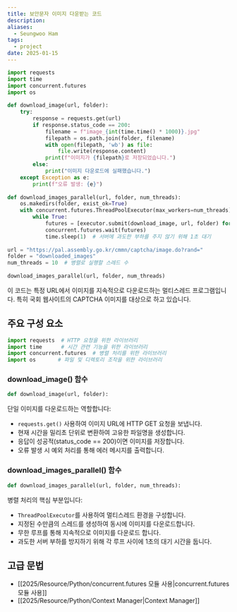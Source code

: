 ```yaml
---
title: 보안문자 이미지 다운받는 코드
description: 
aliases:
  - Seungwoo Ham
tags:
  - project
date: 2025-01-15
---
```

```python
import requests  
import time  
import concurrent.futures  
import os  
  
def download_image(url, folder):  
    try:  
        response = requests.get(url)  
        if response.status_code == 200:  
            filename = f"image_{int(time.time() * 1000)}.jpg"  
            filepath = os.path.join(folder, filename)  
            with open(filepath, 'wb') as file:  
                file.write(response.content)  
            print(f"이미지가 {filepath}로 저장되었습니다.")  
        else:  
            print("이미지 다운로드에 실패했습니다.")  
    except Exception as e:  
        print(f"오류 발생: {e}")  
  
def download_images_parallel(url, folder, num_threads):  
    os.makedirs(folder, exist_ok=True)  
    with concurrent.futures.ThreadPoolExecutor(max_workers=num_threads) as executor:  
        while True:  
            futures = [executor.submit(download_image, url, folder) for _ in range(num_threads)]  
            concurrent.futures.wait(futures)  
            time.sleep(1)  # 서버에 과도한 부하를 주지 않기 위해 1초 대기  
  
url = "https://pal.assembly.go.kr/cmmn/captcha/image.do?rand="  
folder = "downloaded_images"  
num_threads = 10  # 병렬로 실행할 스레드 수  
  
download_images_parallel(url, folder, num_threads)
```

이 코드는 특정 URL에서 이미지를 지속적으로 다운로드하는 멀티스레드 프로그램입니다. 특히 국회 웹사이트의 CAPTCHA 이미지를 대상으로 하고 있습니다.

## 주요 구성 요소

```python
import requests  # HTTP 요청을 위한 라이브러리
import time      # 시간 관련 기능을 위한 라이브러리
import concurrent.futures  # 병렬 처리를 위한 라이브러리
import os       # 파일 및 디렉토리 조작을 위한 라이브러리
```

### download_image() 함수

```python
def download_image(url, folder):
```

단일 이미지를 다운로드하는 역할합니다:
- `requests.get()` 사용하여 이미지 URL에 HTTP GET 요청을 보냅니다.
- 현재 시간을 밀리초 단위로 변환하여 고유한 파일명을 생성합니다.
- 응답이 성공적(status_code == 200)이면 이미지를 저장합니다.
- 오류 발생 시 예외 처리를 통해 에러 메시지를 출력합니다.

### download_images_parallel() 함수

```python
def download_images_parallel(url, folder, num_threads):
```

병렬 처리의 핵심 부분입니다:

- `ThreadPoolExecutor`를 사용하여 멀티스레드 환경을 구성합니다.
- 지정된 수만큼의 스레드를 생성하여 동시에 이미지를 다운로드합니다.
- 무한 루프를 통해 지속적으로 이미지를 다운로드 합니다.
- 과도한 서버 부하를 방지하기 위해 각 루프 사이에 1초의 대기 시간을 둡니다.

## 고급 문법

- [[2025/Resource/Python/concurrent.futures 모듈 사용|concurrent.futures 모듈 사용]]
- [[2025/Resource/Python/Context Manager|Context Manager]]